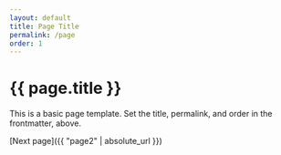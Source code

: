 ```yaml
---
layout: default
title: Page Title
permalink: /page
order: 1
---
```


# {{ page.title }}

This is a basic page template. Set the title, permalink, and order in the frontmatter, above.

[Next page]({{ "page2" | absolute_url }})